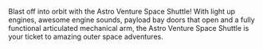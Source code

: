Blast off into orbit with the Astro Venture Space Shuttle! With light up engines, awesome engine sounds, payload bay doors that open and a fully functional articulated mechanical arm, the Astro Venture Space Shuttle is your ticket to amazing outer space adventures.